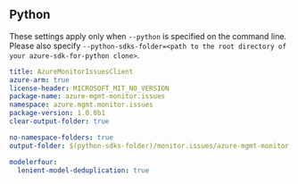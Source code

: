 ## Python

These settings apply only when `--python` is specified on the command line.
Please also specify `--python-sdks-folder=<path to the root directory of your azure-sdk-for-python clone>`.

``` yaml $(python)
title: AzureMonitorIssuesClient
azure-arm: true
license-header: MICROSOFT_MIT_NO_VERSION
package-name: azure-mgmt-monitor.issues
namespace: azure.mgmt.monitor.issues
package-version: 1.0.0b1
clear-output-folder: true
```

``` yaml $(python)
no-namespace-folders: true
output-folder: $(python-sdks-folder)/monitor.issues/azure-mgmt-monitor.issues/azure/mgmt/monitor.issues
```

``` yaml $(python)
modelerfour:
  lenient-model-deduplication: true
```
